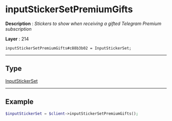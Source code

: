 # inputStickerSetPremiumGifts

**Description** : *Stickers to show when receiving a gifted Telegram Premium subscription*

**Layer** : 214

```tl
inputStickerSetPremiumGifts#c88b3b02 = InputStickerSet;
```

---

## Type

[InputStickerSet](type/InputStickerSet)

---

## Example

```php
$inputStickerSet = $client->inputStickerSetPremiumGifts();
```
